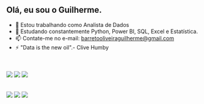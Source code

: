 ## Olá, eu sou o Guilherme.


- 🔭 Estou trabalhando como Analista de Dados
- 🌱 Estudando constantemente Python, Power BI, SQL, Excel e Estatística.
- 📫 Contate-me no e-mail: barretooliveiraguilherme@gmail.com
- ⚡ "Data is the new oil".- Clive Humby
  
<br/>

<br/>



<div>
 <img src="https://img.shields.io/badge/Python-3776AB?style=for-the-badge&logo=python&logoColor=white"/>
 <img src="https://img.shields.io/badge/MySQL-00000F?style=for-the-badge&logo=mysql&logoColor=white"/>
 <img src="https://img.shields.io/badge/Microsoft_Excel-217346?style=for-the-badge&logo=microsoft-excel&logoColor=white"/>
</div>

<br/>
<br/>

<div>   
  <a href="https://instagram.com/guibarreto.o" target="_blank"><img src="https://img.shields.io/badge/-Instagram-%23E4405F?style=for-the-badge&logo=instagram&logoColor=white" target="_blank"></a>
  <a href="https://www.linkedin.com/in/guilherme-barreto-421073229" target="_blank"><img src="https://img.shields.io/badge/-LinkedIn-%230077B5?style=for-the-badge&logo=linkedin&logoColor=white" target="_blank"></a>
  <a href = "barretooliveiraguilherme@gmail.com"><img src="https://img.shields.io/badge/-Gmail-%23333?style=for-the-badge&logo=gmail&logoColor=white" target="_blank"></a>
</div>
